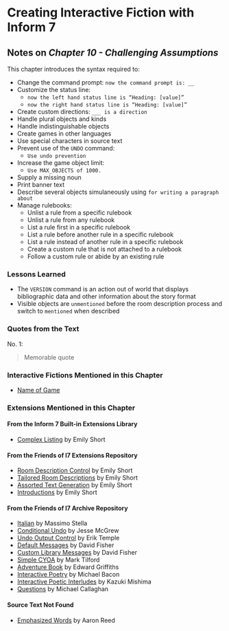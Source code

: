 # Creating Interactive Fiction with Inform 7

## Notes on _Chapter 10 - Challenging Assumptions_

This chapter introduces the syntax required to:

* Change the command prompt: `now the command prompt is: __`
* Customize the status line:
  * `now the left hand status line is “Heading: [value]”`
  * `now the right hand status line is “Heading: [value]”`
* Create custom directions: `___ is a direction`
* Handle plural objects and kinds
* Handle indistinguishable objects
* Create games in other languages
* Use special characters in source text
* Prevent use of the `UNDO` command:
  * `Use undo prevention`
* Increase the game object limit:
  * `Use MAX_OBJECTS of 1000.`
* Supply a missing noun
* Print banner text
* Describe several objects simulaneously using `for writing a paragraph about`
* Manage rulebooks:
  * Unlist a rule from a specific rulebook
  * Unlist a rule from any rulebook
  * List a rule first in a specific rulebook
  * List a rule before another rule in a specific rulebook
  * List a rule instead of another rule in a specific rulebook
  * Create a custom rule that is not attached to a rulebook
  * Follow a custom rule or abide by an existing rule

### Lessons Learned

* The `VERSION` command is an action out of world that displays bibliographic data and other information about the story format
* Visible objects are `unmentioned` before the room description process and switch to `mentioned` when described

### Quotes from the Text

No. 1: 

> Memorable quote

### Interactive Fictions Mentioned in this Chapter

* [Name of Game](url) 

### Extensions Mentioned in this Chapter

#### From the Inform 7 Built-in Extensions Library

* [Complex Listing](https://github.com/ganelson/inform-public-library/tree/main/docs/v11/resources/Extensions/Emily%20Short) by Emily Short

#### From the Friends of I7 Extensions Repository

* [Room Description Control](https://github.com/i7/extensions/blob/10.1/Emily%20Short/Room%20Description%20Control-v14.i7x) by Emily Short
* [Tailored Room Descriptions](https://github.com/i7/extensions/blob/10.1/Emily%20Short/Tailored%20Room%20Description-v13.i7x) by Emily Short
* [Assorted Text Generation](https://github.com/i7/extensions/blob/10.1/Emily%20Short/Assorted%20Text%20Generation-v5.i7x) by Emily Short
* [Introductions](https://github.com/i7/extensions/blob/10.1/Emily%20Short/Introductions-v2.i7x) by Emily Short

#### From the Friends of I7 Archive Repository

* [Italian](https://github.com/i7/archive/blob/master/Massimo%20Stella/Italian.i7x) by Massimo Stella
* [Conditional Undo](https://github.com/i7/archive/blob/master/Jesse%20McGrew/Conditional%20Undo.i7x) by Jesse McGrew
* [Undo Output Control](https://github.com/i7/archive/blob/master/Erik%20Temple/Undo%20Output%20Control.i7x) by Erik Temple
* [Default Messages](https://github.com/i7/archive/blob/master/David%20Fisher/Default%20Messages.i7x) by David Fisher
* [Custom Library Messages](https://github.com/i7/archive/blob/master/David%20Fisher/Custom%20Library%20Messages.i7x) by David Fisher
* [Simple CYOA](https://github.com/i7/archive/blob/master/Mark%20Tilford/Simple%20CYOA.i7x) by Mark Tilford
* [Adventure Book](https://github.com/i7/archive/blob/master/Edward%20Griffiths/Adventure%20Book.i7x) by Edward Griffiths
* [Interactive Poetry](https://github.com/i7/archive/blob/master/Michael%20Bacon/Interactive%20Poetry.i7x) by Michael Bacon
* [Interactive Poetic Interludes](https://github.com/i7/archive/blob/master/Kazuki%20Mishima/Interactive%20Poetic%20Interludes.i7x) by Kazuki Mishima
* [Questions](https://github.com/i7/archive/blob/master/Michael%20Callaghan/Questions.i7x) by Michael Callaghan

#### Source Text Not Found
 
* [Emphasized Words]() by Aaron Reed


